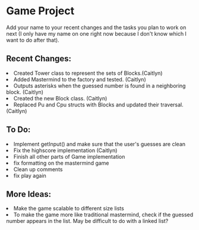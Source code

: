 <h1>Game Project</h1>
Add your name to your recent changes and the tasks you plan to work on next (I only have my name on one right now because I don't know which I want to do after that). 
<h2>Recent Changes:</h2>
  <li>Created Tower class to represent the sets of Blocks.(Caitlyn)</li>
  <li>Added Mastermind to the factory and tested. (Caitlyn)</li>
  <li>Outputs asterisks when the guessed number is found in a neighboring block. (Caitlyn)</li>
  <li>Created the new Block class. (Caitlyn)</li> 
  <li>Replaced Pu and Cpu structs with Blocks and updated their traversal. (Caitlyn)</li>
<h2>To Do:</h2>
  <li>Implement getInput() and make sure that the user's guesses are clean</li>
  <li>Fix the highscore implementation (Caitlyn)</li>
  <li>Finish all other parts of Game implementation</li>
  <li>fix formatting on the mastermind game</li>
  <li>Clean up comments</li>
  <li>fix play again</li>
<h2>More Ideas:</h2>
  <li>Make the game scalable to different size lists</li>
  <li>To make the game more like traditional mastermind, check if the guessed number appears in the list. May be difficult to do with a linked list?</li>
